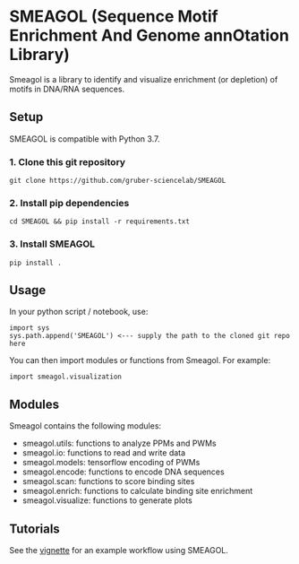 # SMEAGOL (Sequence Motif Enrichment And Genome annOtation Library)

Smeagol is a library to identify and visualize enrichment (or depletion) of motifs in DNA/RNA sequences.

## Setup

SMEAGOL is compatible with Python 3.7.

### 1. Clone this git repository
```
git clone https://github.com/gruber-sciencelab/SMEAGOL
```

### 2. Install pip dependencies
```
cd SMEAGOL && pip install -r requirements.txt
```

### 3. Install SMEAGOL
```
pip install .
```

## Usage

In your python script / notebook, use:
```
import sys
sys.path.append('SMEAGOL') <--- supply the path to the cloned git repo here
```
You can then import modules or functions from Smeagol. For example:
```
import smeagol.visualization
```

## Modules

Smeagol contains the following modules:

- smeagol.utils: functions to analyze PPMs and PWMs
- smeagol.io: functions to read and write data
- smeagol.models: tensorflow encoding of PWMs 
- smeagol.encode: functions to encode DNA sequences
- smeagol.scan: functions to score binding sites 
- smeagol.enrich: functions to calculate binding site enrichment
- smeagol.visualize: functions to generate plots



## Tutorials

See the [vignette](vignette_1.ipynb) for an example workflow using SMEAGOL.
